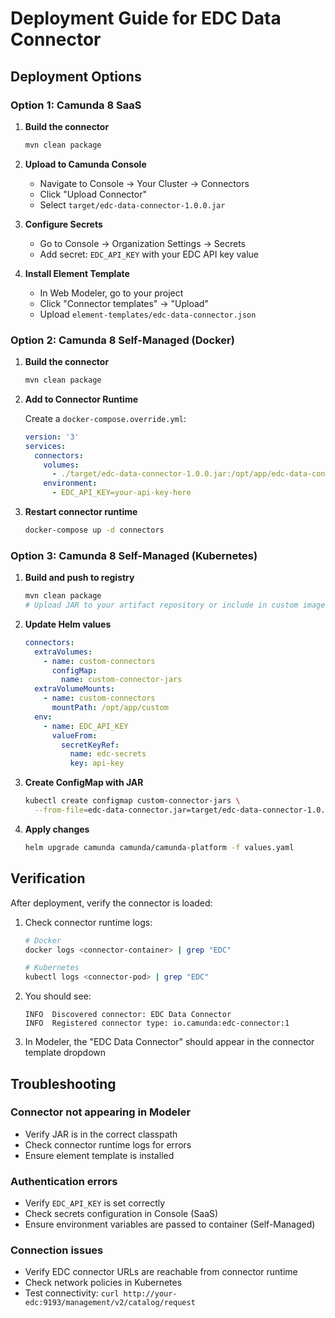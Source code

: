 # Deployment Guide for EDC Data Connector

## Deployment Options

### Option 1: Camunda 8 SaaS

1. **Build the connector**
   ```bash
   mvn clean package
   ```

2. **Upload to Camunda Console**
   - Navigate to Console → Your Cluster → Connectors
   - Click "Upload Connector"
   - Select `target/edc-data-connector-1.0.0.jar`

3. **Configure Secrets**
   - Go to Console → Organization Settings → Secrets
   - Add secret: `EDC_API_KEY` with your EDC API key value

4. **Install Element Template**
   - In Web Modeler, go to your project
   - Click "Connector templates" → "Upload"
   - Upload `element-templates/edc-data-connector.json`

### Option 2: Camunda 8 Self-Managed (Docker)

1. **Build the connector**
   ```bash
   mvn clean package
   ```

2. **Add to Connector Runtime**
   
   Create a `docker-compose.override.yml`:
   ```yaml
   version: '3'
   services:
     connectors:
       volumes:
         - ./target/edc-data-connector-1.0.0.jar:/opt/app/edc-data-connector-1.0.0.jar
       environment:
         - EDC_API_KEY=your-api-key-here
   ```

3. **Restart connector runtime**
   ```bash
   docker-compose up -d connectors
   ```

### Option 3: Camunda 8 Self-Managed (Kubernetes)

1. **Build and push to registry**
   ```bash
   mvn clean package
   # Upload JAR to your artifact repository or include in custom image
   ```

2. **Update Helm values**
   ```yaml
   connectors:
     extraVolumes:
       - name: custom-connectors
         configMap:
           name: custom-connector-jars
     extraVolumeMounts:
       - name: custom-connectors
         mountPath: /opt/app/custom
     env:
       - name: EDC_API_KEY
         valueFrom:
           secretKeyRef:
             name: edc-secrets
             key: api-key
   ```

3. **Create ConfigMap with JAR**
   ```bash
   kubectl create configmap custom-connector-jars \
     --from-file=edc-data-connector.jar=target/edc-data-connector-1.0.0.jar
   ```

4. **Apply changes**
   ```bash
   helm upgrade camunda camunda/camunda-platform -f values.yaml
   ```

## Verification

After deployment, verify the connector is loaded:

1. Check connector runtime logs:
   ```bash
   # Docker
   docker logs <connector-container> | grep "EDC"
   
   # Kubernetes
   kubectl logs <connector-pod> | grep "EDC"
   ```

2. You should see:
   ```
   INFO  Discovered connector: EDC Data Connector
   INFO  Registered connector type: io.camunda:edc-connector:1
   ```

3. In Modeler, the "EDC Data Connector" should appear in the connector template dropdown

## Troubleshooting

### Connector not appearing in Modeler
- Verify JAR is in the correct classpath
- Check connector runtime logs for errors
- Ensure element template is installed

### Authentication errors
- Verify `EDC_API_KEY` is set correctly
- Check secrets configuration in Console (SaaS)
- Ensure environment variables are passed to container (Self-Managed)

### Connection issues
- Verify EDC connector URLs are reachable from connector runtime
- Check network policies in Kubernetes
- Test connectivity: `curl http://your-edc:9193/management/v2/catalog/request`
